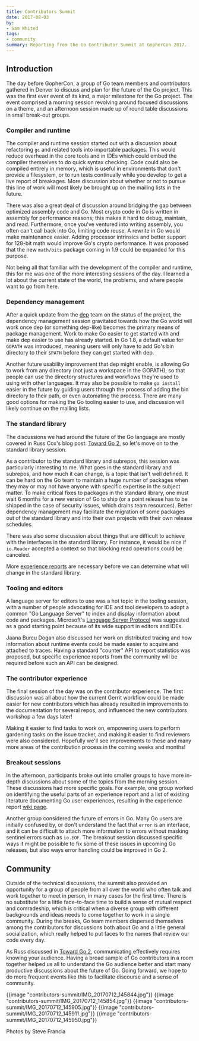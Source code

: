 ```yaml
---
title: Contributors Summit
date: 2017-08-03
by:
- Sam Whited
tags:
- community
summary: Reporting from the Go Contributor Summit at GopherCon 2017.
---
```


## Introduction

The day before GopherCon, a group of Go team members and contributors gathered
in Denver to discuss and plan for the future of the Go project.
This was the first ever event of its kind, a major milestone for the Go project.
The event comprised a morning session revolving around focused discussions on a
theme, and an afternoon session made up of round table discussions in small
break-out groups.

### Compiler and runtime

The compiler and runtime session started out with a discussion about refactoring
`gc` and related tools into importable packages.
This would reduce overhead in the core tools and in IDEs which could embed the
compiler themselves to do quick syntax checking.
Code could also be compiled entirely in memory, which is useful in environments
that don't provide a filesystem, or to run tests continually while you develop
to get a live report of breakages.
More discussion about whether or not to pursue this line of work will most
likely be brought up on the mailing lists in the future.

There was also a great deal of discussion around bridging the gap between
optimized assembly code and Go.
Most crypto code in Go is written in assembly for performance reasons; this
makes it hard to debug, maintain, and read.
Furthermore, once you've ventured into writing assembly, you often can't call
back into Go, limiting code reuse.
A rewrite in Go would make maintenance easier.
Adding processor intrinsics and better support for 128-bit math would improve
Go's crypto performance.
It was proposed that the new `math/bits` package coming in 1.9 could be expanded
for this purpose.

Not being all that familiar with the development of the compiler and runtime,
this for me was one of the more interesting sessions of the day.
I learned a lot about the current state of the world, the problems, and where
people want to go from here.

### Dependency management

After a quick update from the [dep](https://github.com/golang/dep) team on the
status of the project, the dependency management session gravitated towards how
the Go world will work once dep (or something dep-like) becomes the primary
means of package management.
Work to make Go easier to get started with and make dep easier to use has
already started.
In Go 1.8, a default value for `GOPATH` was introduced, meaning users will only
have to add Go's bin directory to their `$PATH` before they can get started
with dep.

Another future usability improvement that dep might enable, is allowing Go to
work from any directory (not just a workspace in the GOPATH), so that people can
use the directory structures and workflows they're used to using with other
languages.
It may also be possible to make `go install` easier in the future by guiding
users through the process of adding the bin directory to their path, or even
automating the process.
There are many good options for making the Go tooling easier to use, and
discussion will likely continue on the mailing lists.

### The standard library

The discussions we had around the future of the Go language are mostly covered
in Russ Cox's blog post: [Toward Go 2](/blog//toward-go2), so
let's move on to the standard library session.

As a contributor to the standard library and subrepos, this session was
particularly interesting to me.
What goes in the standard library and subrepos, and how much it can change, is a
topic that isn't well defined.
It can be hard on the Go team to maintain a huge number of packages when they
may or may not have anyone with specific expertise in the subject matter.
To make critical fixes to packages in the standard library, one must wait 6
months for a new version of Go to ship (or a point release has to be shipped in
the case of security issues, which drains team resources).
Better dependency management may facilitate the migration of some packages out
of the standard library and into their own projects with their own release
schedules.

There was also some discussion about things that are difficult to achieve with
the interfaces in the standard library.
For instance, it would be nice if `io.Reader` accepted a context so that
blocking read operations could be canceled.

More [experience reports](/wiki/experiencereports) are
necessary before we can determine what will change in the standard library.

### Tooling and editors

A language server for editors to use was a hot topic in the tooling session,
with a number of people advocating for IDE and tool developers to adopt a common
"Go Language Server" to index and display information about code and packages.
Microsoft's [Language Server Protocol](https://www.github.com/Microsoft/language-server-protocol)
was suggested as a good starting point because of its wide support in editors
and IDEs.

Jaana Burcu Dogan also discussed her work on distributed tracing and how
information about runtime events could be made easier to acquire and attached to
traces.
Having a standard "counter" API to report statistics was proposed, but specific
experience reports from the community will be required before such an API can be
designed.

### The contributor experience

The final session of the day was on the contributor experience.
The first discussion was all about how the current Gerrit workflow could be made
easier for new contributors which has already resulted in improvements to the
documentation for several repos, and influenced the new contributors workshop a
few days later!

Making it easier to find tasks to work on, empowering users to perform gardening
tasks on the issue tracker, and making it easier to find reviewers were also
considered.
Hopefully we'll see improvements to these and many more areas of the
contribution process in the coming weeks and months!

### Breakout sessions

In the afternoon, participants broke out into smaller groups to have more
in-depth discussions about some of the topics from the morning session.
These discussions had more specific goals.
For example, one group worked on identifying the useful parts of an experience
report and a list of existing literature documenting Go user experiences,
resulting in the experience report
[wiki page](/wiki/experiencereports).

Another group considered the future of errors in Go.
Many Go users are initially confused by, or don't understand the fact that
`error` is an interface, and it can be difficult to attach more information to
errors without masking sentinel errors such as `io.EOF`.
The breakout session discussed specific ways it might be possible to fix some of
these issues in upcoming Go releases, but also ways error handling could be
improved in Go 2.

## Community

Outside of the technical discussions, the summit also provided an opportunity
for a group of people from all over the world who often talk and work together
to meet in person, in many cases for the first time.
There is no substitute for a little face-to-face time to build a sense of mutual
respect and comradeship, which is critical when a diverse group with different
backgrounds and ideas needs to come together to work in a single community.
During the breaks, Go team members dispersed themselves among the contributors
for discussions both about Go and a little general socialization, which really
helped to put faces to the names that review our code every day.

As Russ discussed in [Toward Go 2](/blog//toward-go2),
communicating effectively requires knowing your audience.
Having a broad sample of Go contributors in a room together helped us all to
understand the Go audience better and start many productive discussions about
the future of Go.
Going forward, we hope to do more frequent events like this to facilitate
discourse and a sense of community.

{{image "contributors-summit/IMG_20170712_145844.jpg"}}
{{image "contributors-summit/IMG_20170712_145854.jpg"}}
{{image "contributors-summit/IMG_20170712_145905.jpg"}}
{{image "contributors-summit/IMG_20170712_145911.jpg"}}
{{image "contributors-summit/IMG_20170712_145950.jpg"}}

Photos by Steve Francia
